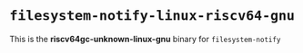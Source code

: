 # `filesystem-notify-linux-riscv64-gnu`

This is the **riscv64gc-unknown-linux-gnu** binary for `filesystem-notify`
